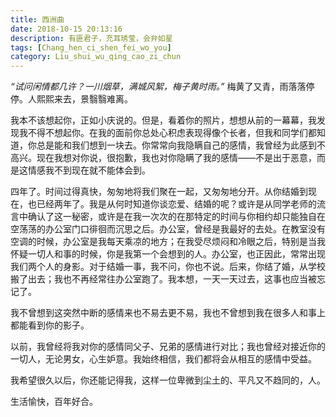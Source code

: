 ```yaml
---
title: 西洲曲
date: 2018-10-15 20:13:16
description: 有匪君子，充耳琇莹，会弁如星 
tags: [Chang_hen_ci_shen_fei_wo_you]
category: Liu_shui_wu_qing_cao_zi_chun
---
```


*“试问闲情都几许？一川烟草，满城风絮，梅子黄时雨。”* 梅黄了又青，雨落落停停。人熙熙来去，景翳翳难离。   

我本不该想起你，正如小庆说的。但是，看着你的照片，想想从前的一幕幕，我发现我不得不想起你。在我的面前你总处心积虑表现得像个长者，但我和同学们都知道，你总是能和我们想到一块去。你常常向我隐瞒自己的感情，我曾经为此感到不高兴。现在我想对你说，很抱歉，我也对你隐瞒了我的感情——不是出于恶意，而是这情感我不到现在就不能体会到。   

四年了。时间过得真快，匆匆地将我们聚在一起，又匆匆地分开。从你结婚到现在，也已经两年了。我是从何时知道你谈恋爱、结婚的呢？或许是从同学老师的流言中确认了这一秘密，或许是在我一次次的在那特定的时间与你相约却只能独自在空荡荡的办公室门口徘徊而沉思之后。办公室，曾经是我最好的去处。在教室没有空调的时候，办公室是我每天乘凉的地方；在我受尽烦闷和冷眼之后，特别是当我怀疑一切人和事的时候，你是我第一个会想到的人。办公室，也正因此，常常出现我们两个人的身影。对于结婚一事，我不问，你也不说。后来，你结了婚，从学校搬了出去；我也不再经常往办公室跑了。我本想，一天一天过去，这事也应当被忘记了。   

我不曾想到这突然中断的感情来也不易去更不易，我也不曾想到我在很多人和事上都能看到你的影子。    

以前，我曾经将我对你的感情同父子、兄弟的感情进行对比；我也曾经对接近你的一切人，无论男女，心生妒意。我始终相信，我们都将会从相互的感情中受益。   

我希望很久以后，你还能记得我，这样一位卑微到尘土的、平凡又不趋同的，人。   

生活愉快，百年好合。